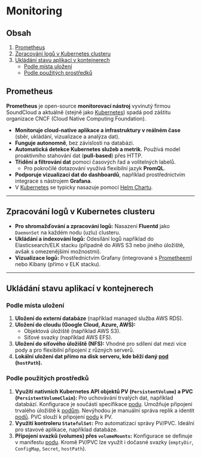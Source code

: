 # Monitoring

## Obsah
1. [Prometheus](#prometheus)
2. [Zpracování logů v Kubernetes clusteru](#zpracování-logů-v-kubernetes-clusteru)
3. [Ukládání stavu aplikací v kontejnerech](#ukládání-stavu-aplikací-v-kontejnerech)
    - [Podle místa uložení](#podle-místa-uložení)
    - [Podle použitých prostředků](#podle-použitých-prostředků)

## Prometheus
**Prometheus** je open-source **monitorovací nástroj** vyvinutý firmou SoundCloud a aktuálně (stejně jako [Kubernetes](https://github.com/ILXNAH/devops-case-study/blob/main/cz/kubernetes-cz.md#kubernetes-1)) spadá pod záštitu organizace CNCF (Cloud Native Computing Foundation).
- **Monitoruje cloud-native aplikace a infrastruktury v reálném čase** (sběr, ukládání, vizualizace a analýza dat).
- **Funguje autonomně**, bez závislosti na databázi.
- **Automatická detekce Kubernetes služeb a metrik.** Používá model proaktivního stahování dat (**pull-based**) přes HTTP.
- **Třídění a filtrování dat** pomocí časových řad a volitelných labelů. 
    - Pro pokročilé dotazování využívá flexibilní jazyk **PromQL**.
- **Podporuje vizualizaci dat do dashboardů**, například prostřednictvím integrace s nástrojem **Grafana**.
- V [Kubernetes](https://github.com/ILXNAH/devops-case-study/blob/main/cz/kubernetes-cz.md#kubernetes-1) se typicky nasazuje pomocí [Helm Chartu](https://github.com/ILXNAH/devops-case-study/blob/main/cz/gitops-cz.md#nasazen%C3%AD-aplikace-pomoc%C3%AD-helmu).

---

## Zpracování logů v Kubernetes clusteru
- **Pro shromažďování a zpracování logů:**  Nasazení **Fluentd** jako `DaemonSet` na každém nodu (uzlu) clusteru.
- **Ukládání a indexování logů:** Odesílání logů například do Elasticsearch/ELK stacku (případně do AWS S3 nebo jiného úložiště, avšak s omezenějšími možnostmi).
- **Vizualizace logů:** Prostřednictvím Grafany (integrované s [Prometheem](#prometheus)) nebo Kibany (přímo v ELK stacku).

---

## Ukládání stavu aplikací v kontejnerech
### Podle místa uložení
1. **Uložení do externí databáze** (například managed služba AWS RDS).
2. **Uložení do cloudu (Google Cloud, Azure, AWS):**
    - Objektová úložiště (například AWS S3).
    - Síťové svazky (například AWS EFS).
3. **Uložení do síťového úložiště (NFS):** Vhodné pro sdílení dat mezi více pody a pro flexibilní připojení z různých serverů.
4. **Lokální uložení dat přímo na disk serveru, kde běží daný [pod](https://github.com/ILXNAH/devops-case-study/blob/main/cz/kubernetes-cz.md#pod) (`hostPath`).**

### Podle použitých prostředků
1. **Využití nativních Kubernetes API objektů PV (`PersistentVolume`) a PVC (`PersistentVolumeClaim`):** Pro uchovávání trvalých dat, například databází. Konfigurace je součástí specifikace [podu](https://github.com/ILXNAH/devops-case-study/blob/main/cz/kubernetes-cz.md#pod). Umožňuje připojení trvalého úložiště k [podům](https://github.com/ILXNAH/devops-case-study/blob/main/cz/kubernetes-cz.md#pod). Nevýhodou je manuální správa replik a identit [podů](https://github.com/ILXNAH/devops-case-study/blob/main/cz/kubernetes-cz.md#pod). PVC slouží k připojení [podu](https://github.com/ILXNAH/devops-case-study/blob/main/cz/kubernetes-cz.md#pod) k PV.
2. **Využití kontroleru `StatefulSet`:** Pro automatizaci správy PV/PVC. Ideální pro stavové aplikace, například databáze.
3. **Připojení svazků (volumes) přes `volumeMounts`:** Konfigurace se definuje v manifestu [podu](https://github.com/ILXNAH/devops-case-study/blob/main/cz/kubernetes-cz.md#pod). Kromě PV/PVC lze využít i dočasné svazky (`emptyDir`, `ConfigMap`, `Secret`, `hostPath`).